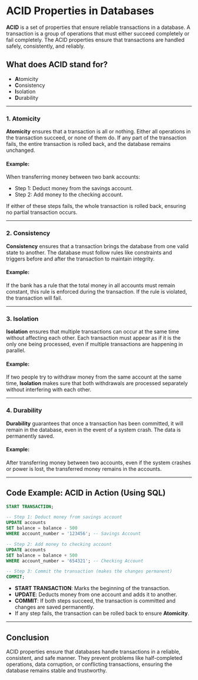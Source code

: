 
# ACID Properties in Databases

**ACID** is a set of properties that ensure reliable transactions in a database. A transaction is a group of operations that must either succeed completely or fail completely. The ACID properties ensure that transactions are handled safely, consistently, and reliably.

## What does ACID stand for?
- **A**tomicity
- **C**onsistency
- **I**solation
- **D**urability

---

### 1. Atomicity
**Atomicity** ensures that a transaction is all or nothing. Either all operations in the transaction succeed, or none of them do. If any part of the transaction fails, the entire transaction is rolled back, and the database remains unchanged.

#### Example:
When transferring money between two bank accounts:
- Step 1: Deduct money from the savings account.
- Step 2: Add money to the checking account.

If either of these steps fails, the whole transaction is rolled back, ensuring no partial transaction occurs.

---

### 2. Consistency
**Consistency** ensures that a transaction brings the database from one valid state to another. The database must follow rules like constraints and triggers before and after the transaction to maintain integrity.

#### Example:
If the bank has a rule that the total money in all accounts must remain constant, this rule is enforced during the transaction. If the rule is violated, the transaction will fail.

---

### 3. Isolation
**Isolation** ensures that multiple transactions can occur at the same time without affecting each other. Each transaction must appear as if it is the only one being processed, even if multiple transactions are happening in parallel.

#### Example:
If two people try to withdraw money from the same account at the same time, **Isolation** makes sure that both withdrawals are processed separately without interfering with each other.

---

### 4. Durability
**Durability** guarantees that once a transaction has been committed, it will remain in the database, even in the event of a system crash. The data is permanently saved.

#### Example:
After transferring money between two accounts, even if the system crashes or power is lost, the transferred money remains in the accounts.

---

## Code Example: ACID in Action (Using SQL)

```sql
START TRANSACTION;

-- Step 1: Deduct money from savings account
UPDATE accounts
SET balance = balance - 500
WHERE account_number = '123456'; -- Savings Account

-- Step 2: Add money to checking account
UPDATE accounts
SET balance = balance + 500
WHERE account_number = '654321'; -- Checking Account

-- Step 3: Commit the transaction (makes the changes permanent)
COMMIT;
```

- **START TRANSACTION**: Marks the beginning of the transaction.
- **UPDATE**: Deducts money from one account and adds it to another.
- **COMMIT**: If both steps succeed, the transaction is committed and changes are saved permanently.
- If any step fails, the transaction can be rolled back to ensure **Atomicity**.

---

## Conclusion
ACID properties ensure that databases handle transactions in a reliable, consistent, and safe manner. They prevent problems like half-completed operations, data corruption, or conflicting transactions, ensuring the database remains stable and trustworthy.
